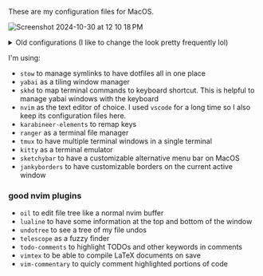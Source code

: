 These are my configuration files for MacOS.

![Screenshot 2024-10-30 at 12 10 18 PM](https://github.com/user-attachments/assets/7d16af30-803b-4e57-90c3-d8a501f1de03)


<details>
  <summary>Old configurations (I like to change the look pretty frequently lol)</summary>
  
  <img src="https://github.com/DomizianoScarcelli/dotfiles/assets/44399141/250b4576-e828-48ae-8f3b-7b6c43bdfdb1" />
  
  <img src="https://github.com/DomizianoScarcelli/dotfiles/assets/44399141/1831e63b-4f00-4e1d-9772-419afb83bae0" />
  
  <img src="https://github.com/DomizianoScarcelli/dotfiles/assets/44399141/70db3cb2-14ed-4e0e-bdf9-30829b27d955" />
</details>

I'm using:
- `stow` to manage symlinks to have dotfiles all in one place
- `yabai` as a tiling window manager
- `skhd` to map terminal commands to keyboard shortcut. This is helpful to manage yabai windows with the keyboard
- `nvim` as the text editor of choice. I used `vscode` for a long time so I also keep its configuration files here.
- `karabineer-elements` to remap keys
- `ranger` as a terminal file manager
- `tmux` to have multiple terminal windows in a single terminal
- `kitty` as a terminal emulator
- `sketchybar` to have a customizable alternative menu bar on MacOS
- `jankyborders` to have customizable borders on the current active window

### good nvim plugins

- `oil` to edit file tree like a normal nvim buffer
- `lualine` to have some information at the top and bottom of the window
- `undotree` to see a tree of my file undos
- `telescope` as a fuzzy finder
- `todo-comments` to highlight TODOs and other keywords in comments
- `vimtex` to be able to compile LaTeX documents on save
- `vim-commentary` to quicly comment highlighted portions of code

